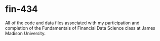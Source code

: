 # fin-434
All of the code and data files associated with my participation and completion of the Fundamentals of Financial Data Science class at James Madison University.
